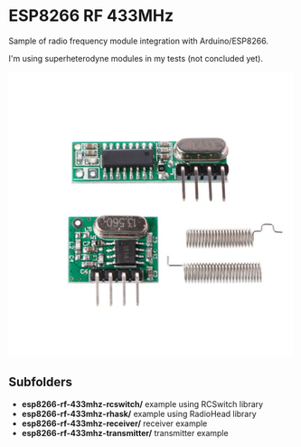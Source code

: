 # ESP8266 RF 433MHz

Sample of radio frequency module integration with Arduino/ESP8266.

I'm using superheterodyne modules in my tests (not concluded yet).

![Superheterodyne Modules](./rf-modules.jpeg)

## Subfolders

- **esp8266-rf-433mhz-rcswitch/** example using RCSwitch library
- **esp8266-rf-433mhz-rhask/** example using RadioHead library
- **esp8266-rf-433mhz-receiver/** receiver example
- **esp8266-rf-433mhz-transmitter/** transmitter example
